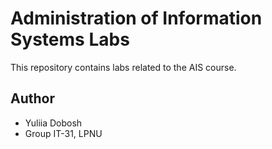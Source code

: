# Administration of Information Systems Labs

This repository contains labs related to the AIS course.

## Author
- Yuliia Dobosh
- Group IT-31, LPNU 
